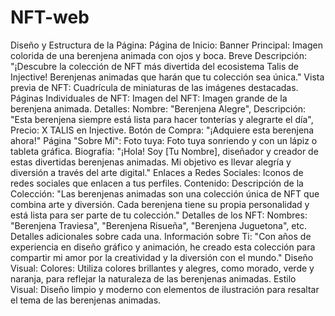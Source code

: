 # NFT-web

Diseño y Estructura de la Página:
Página de Inicio:
Banner Principal: Imagen colorida de una berenjena animada con ojos y boca.
Breve Descripción: "¡Descubre la colección de NFT más divertida del ecosistema Talis de Injective! Berenjenas animadas que harán que tu colección sea única."
Vista previa de NFT: Cuadrícula de miniaturas de las imágenes destacadas.
Páginas Individuales de NFT:
Imagen del NFT: Imagen grande de la berenjena animada.
Detalles: Nombre: "Berenjena Alegre", Descripción: "Esta berenjena siempre está lista para hacer tonterías y alegrarte el día", Precio: X TALIS en Injective.
Botón de Compra: "¡Adquiere esta berenjena ahora!"
Página "Sobre Mí":
Foto tuya: Foto tuya sonriendo y con un lápiz o tableta gráfica.
Biografía: "¡Hola! Soy [Tu Nombre], diseñador y creador de estas divertidas berenjenas animadas. Mi objetivo es llevar alegría y diversión a través del arte digital."
Enlaces a Redes Sociales: Iconos de redes sociales que enlacen a tus perfiles.
Contenido:
Descripción de la Colección: "Las berenjenas animadas son una colección única de NFT que combina arte y diversión. Cada berenjena tiene su propia personalidad y está lista para ser parte de tu colección."
Detalles de los NFT: Nombres: "Berenjena Traviesa", "Berenjena Risueña", "Berenjena Juguetona", etc. Detalles adicionales sobre cada una.
Información sobre Ti: "Con años de experiencia en diseño gráfico y animación, he creado esta colección para compartir mi amor por la creatividad y la diversión con el mundo."
Diseño Visual:
Colores: Utiliza colores brillantes y alegres, como morado, verde y naranja, para reflejar la naturaleza de las berenjenas animadas.
Estilo Visual: Diseño limpio y moderno con elementos de ilustración para resaltar el tema de las berenjenas animadas.
